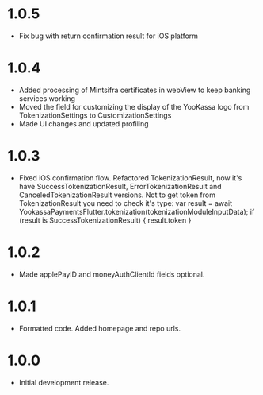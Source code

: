 # 1.0.5

* Fix bug with return confirmation result for iOS platform

# 1.0.4

* Added processing of Mintsifra certificates in webView to keep banking services working
* Moved the field for customizing the display of the YooKassa logo from TokenizationSettings to CustomizationSettings
* Made UI changes and updated profiling

# 1.0.3

* Fixed iOS confirmation flow. Refactored TokenizationResult, now it's have SuccessTokenizationResult, ErrorTokenizationResult and CanceledTokenizationResult versions. Not to get token from TokenizationResult you need to check it's type:
var result = await YookassaPaymentsFlutter.tokenization(tokenizationModuleInputData);
if (result is SuccessTokenizationResult) {
    result.token
}

# 1.0.2

* Made applePayID and moneyAuthClientId fields optional.

# 1.0.1

* Formatted code. Added homepage and repo urls.

# 1.0.0

* Initial development release.
